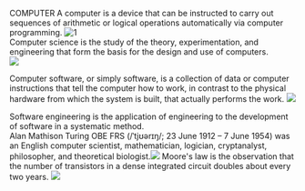 COMPUTER            A computer is a device that can be instructed to carry out sequences of arithmetic or logical operations automatically via computer programming.
![1](https://2e.zol-img.com.cn/product/152_320x240/442/ceoQlYE6luQzI.jpg)    
Computer science is the study of the theory, experimentation, and engineering that form the basis for the design and use of computers.    
![](https://upload.wikimedia.org/wikipedia/commons/thumb/4/48/Sorting_quicksort_anim_frame.svg/288px-Sorting_quicksort_anim_frame.svg.png)

Computer software, or simply software, is a collection of data or computer instructions that tell the computer how to work, in contrast to the physical hardware from which the system is built, that actually performs the work.
![](https://upload.wikimedia.org/wikipedia/commons/thumb/8/87/Operating_system_placement_%28software%29.svg/340px-Operating_system_placement_%28software%29.svg.png)    

Software engineering is the application of engineering to the development of software in a systematic method.  
Alan Mathison Turing OBE FRS (/ˈtjʊərɪŋ/; 23 June 1912 – 7 June 1954) was an English computer scientist, mathematician, logician, cryptanalyst, philosopher, and theoretical biologist.![](https://upload.wikimedia.org/wikipedia/commons/thumb/a/a1/Alan_Turing_Aged_16.jpg/440px-Alan_Turing_Aged_16.jpg) 
Moore's law is the observation that the number of transistors in a dense integrated circuit doubles about every two years. 
![](https://upload.wikimedia.org/wikipedia/commons/thumb/9/9d/Moore%27s_Law_Transistor_Count_1971-2016.png/880px-Moore%27s_Law_Transistor_Count_1971-2016.png)
